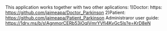 This application works together with two other aplications: 
1)Doctor: https: https://github.com/jaimeapa/Doctor_Parkinson 
2)Patient: https://github.com/jaimeapa/Patient_Parkinson
Administraror user guide: https://1drv.ms/b/s!AgnmorCERb53iOqlVmrYVfi4KvGc5ls?e=KrD8eN
